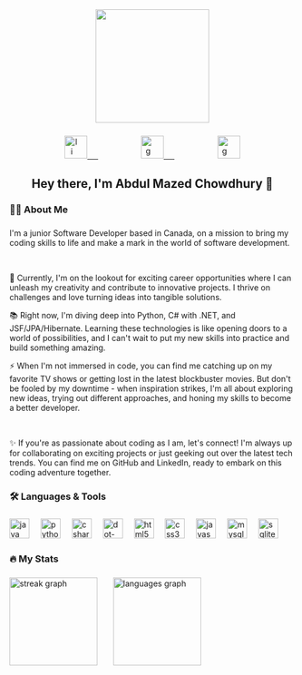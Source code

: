  <div align="center">
  <img height="200" src="https://github.com/Majeed-ch/Majeed-ch/assets/100393010/167aee09-c2c0-4f55-870e-860edc3df885"  />
</div>

###

<div align="center" style="letter-spacing:15px">
  <a href="https://www.linkedin.com/in/abdulmazedch/" target="_blank">
    <img src="https://raw.githubusercontent.com/maurodesouza/profile-readme-generator/master/src/assets/icons/social/linkedin/default.svg" width="40" height="40" alt="linkedin logo"  />
  </a>
  &nbsp;&nbsp;&nbsp;
  <a href="mailto:amazed300@gmail.com" target="_blank">
    <img src="https://raw.githubusercontent.com/maurodesouza/profile-readme-generator/master/src/assets/icons/social/gmail/default.svg" width="40" height="40" alt="gmail logo"  />
  </a>
  &nbsp;&nbsp;&nbsp;
  <a href="https://majeed-ch.netlify.app/" target="_blank">
    <img width="40" height="40" src="https://img.icons8.com/ultraviolet/40/geography.png" alt="geography"/>
  </a>
</div>

<!--
###
<div align="center">
  <img src="https://visitor-badge.laobi.icu/badge?page_id=majeed-ch.majeed-ch&left_color=darkslategrey&right_color=black&left_text=Visitors"  />
</div>
-->
###

<h2 align="center">Hey there, I'm Abdul Mazed Chowdhury 👋</h2>

###

<h3 align="left">👩‍💻  About Me</h3>

###

<p align="left">I'm a junior Software Developer based in Canada, on a mission to bring my coding skills to life and make a mark in the world of software development.</p><br/>

<p>🔭  Currently, I'm on the lookout for exciting career opportunities where I can unleash my creativity and contribute to innovative projects. I thrive on challenges and love turning ideas into tangible solutions.</p>
<p>📚 Right now, I'm diving deep into Python, C# with .NET, and JSF/JPA/Hibernate. Learning these technologies is like opening doors to a world of possibilities, and I can't wait to put my new skills into practice and build something amazing.</p>
<p>⚡ When I'm not immersed in code, you can find me catching up on my favorite TV shows or getting lost in the latest blockbuster movies. But don't be fooled by my downtime - when inspiration strikes, I'm all about exploring new ideas, trying out different approaches, and honing my skills to become a better developer.</p>
<br/>

<p>✨ If you're as passionate about coding as I am, let's connect! I'm always up for collaborating on exciting projects or just geeking out over the latest tech trends. You can find me on GitHub and LinkedIn, ready to embark on this coding adventure together.</p>

###

<h3 align="left">🛠 Languages & Tools</h3>

###

<div align="left">
  <img src="https://skillicons.dev/icons?i=java" height="35" alt="java logo"  />
  <img width="12" />
  <img src="https://skillicons.dev/icons?i=py" height="35" alt="python logo"  />
  <img width="12" />
  <img src="https://skillicons.dev/icons?i=cs" height="35" alt="csharp logo"  />
  <img width="12" />
  <img src="https://skillicons.dev/icons?i=dotnet" height="35" alt="dot-net logo"  />
  <img width="12" />
  <img src="https://cdn.jsdelivr.net/gh/devicons/devicon/icons/html5/html5-original.svg" height="35" alt="html5 logo"  />
  <img width="12" />
  <img src="https://cdn.jsdelivr.net/gh/devicons/devicon/icons/css3/css3-original.svg" height="35" alt="css3 logo"  />
  <img width="12" />
  <img src="https://skillicons.dev/icons?i=js" height="35" alt="javascript logo"  />
  <img width="12" />
  <img src="https://cdn.jsdelivr.net/gh/devicons/devicon/icons/mysql/mysql-original.svg" height="35" alt="mysql logo"  />
  <img width="12" />
  <img src="https://cdn.jsdelivr.net/gh/devicons/devicon/icons/sqlite/sqlite-original.svg" height="35" alt="sqlite logo"  />
</div>

###

<h3 align="left">🔥   My Stats</h3>

###
<div float="left">
  <img src="https://streak-stats.demolab.com?user=majeed-ch&locale=en&mode=daily&theme=dracula&hide_border=true&border_radius=5&order=3" height="155" alt="streak graph" style="background-color: rgba(0, 0, 0, 0);" />
  &nbsp; &nbsp; &nbsp;
  <img src="https://github-readme-stats.vercel.app/api/top-langs?username=majeed-ch&locale=en&hide_title=false&layout=compact&card_width=360&langs_count=6&theme=dracula&hide_border=true&order=2&custom_title=Most_Used_Languages_(public)" height="155" alt="languages graph" style="background-color: rgba(0, 0, 0, 0);" />
</div>

###


